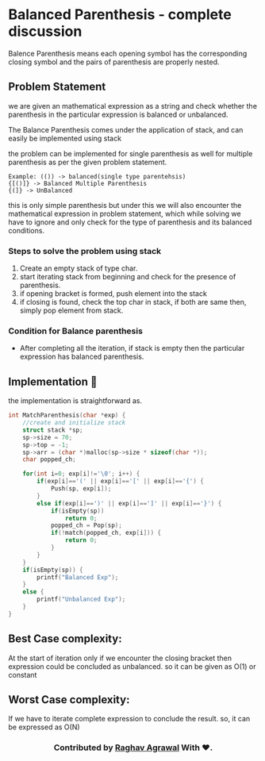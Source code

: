 # Balanced Parenthesis - complete discussion

Balence Parenthesis means each opening symbol has the corresponding closing symbol and the pairs of parenthesis are properly nested.

## Problem Statement
we are given an mathematical expression as a string and check whether the parenthesis in the particular expression is balanced or unbalanced.

The Balance Parenthesis comes under the application of stack, and can easily be implemented using stack

the problem can be implemented for single parenthesis as well for multiple parenthesis as per the given problem statement.

```
Example: (()) -> balanced(single type parentehsis)
{[()]} -> Balanced Multiple Parenthesis
{(]} -> UnBalanced
```

this is only simple parenthesis but under this we will also encounter the mathematical expression in problem statement, which while solving we have to ignore and only check for the type of parenthesis and its balanced conditions.

### Steps to solve the problem using stack
1. Create an empty stack of type char.
2. start iterating stack from beginning and check for the presence of parenthesis.
3. if opening bracket is formed, push element into the stack
4. if closing is found, check the top char in stack, if both are same then, simply pop element from stack.

### Condition for Balance parenthesis
- After completing all the iteration, if stack is empty then the particular expression has balanced parenthesis.

## Implementation 🔰
the implementation is straightforward as.

```c
int MatchParenthesis(char *exp) {
    //create and initialize stack
    struct stack *sp;
    sp->size = 70;
    sp->top = -1;
    sp->arr = (char *)malloc(sp->size * sizeof(char *));
    char popped_ch;

    for(int i=0; exp[i]!='\0'; i++) {
        if(exp[i]=='(' || exp[i]=='[' || exp[i]=='{') {
            Push(sp, exp[i]);
        }
        else if(exp[i]==')' || exp[i]==']' || exp[i]=='}') {
            if(isEmpty(sp))
                return 0;
            popped_ch = Pop(sp);
            if(!match(popped_ch, exp[i])) {
                return 0;
            }
        }
    }
    if(isEmpty(sp)) {
        printf("Balanced Exp");
    }
    else {
        printf("Unbalanced Exp");
    }
}

```
## Best Case complexity:
At the start of iteration only if we encounter the closing bracket then expression could be concluded as unbalanced.
so it can be given as O(1) or constant

## Worst Case complexity:
If we have to iterate complete expression to conclude the result.
so, it can be expressed as O(N)


<h3 align="center"> Contributed by <a href="https://github.com/Raghavagr">Raghav Agrawal</a> With ❤️.</h3>
